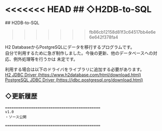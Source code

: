 <<<<<<< HEAD
﻿## ◇H2DB-to-SQL
=======
﻿## H2DB-to-SQL
>>>>>>> fb86cb12158d81f3c64517bb4e6e6e642f378fa4
  
H2 DatabaseからPostgreSQLにデータを移行するプログラムです。  
自分で利用するために急ぎ制作しました。今後の更新、他のデータベースへの対応、例外処理等を行うかは 未定です。  
  
利用する場合は以下のドライバをライブラリに追加する必要があります。  
[H2 JDBC Driver (https://www.h2database.com/html/download.html)](https://www.h2database.com/html/download.html)  
[PostgreSQL JDBC Driver (https://jdbc.postgresql.org/download.html)](https://jdbc.postgresql.org/download.html)  
  
## ◇更新履歴
```
============================================
v1.0
・ソース公開

============================================
```
